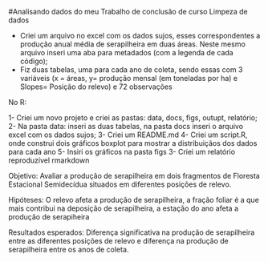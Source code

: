 #Analisando dados do meu Trabalho de conclusão de curso
Limpeza de dados

- Criei um arquivo no excel com os dados sujos, esses correspondentes a produção anual média de serapilheira em duas áreas. Neste mesmo arquivo inseri uma aba para metadados (com a legenda de cada código);
- Fiz duas tabelas, uma para cada ano de coleta, sendo essas com 3 variáveis (x = áreas, y= produção mensal (em toneladas por ha) e Slopes= Posição do relevo) e 72 observações


No R:

1- Criei um novo projeto e criei as pastas: data, docs, figs, outupt, relatório;
2- Na pasta data: inseri as duas tabelas, na pasta docs inseri o arquivo excel com os dados sujos;
3- Criei um README.md
4- Criei um script.R, onde construi dois gráficos boxplot para mostrar a distribuiçãos dos dados para cada ano
5- Insiri os gráficos na pasta figs
3- Criei um relatório reproduzível rmarkdown


Objetivo: Avaliar a produção de serapilheira em dois fragmentos de Floresta Estacional Semidecídua situados em diferentes posições de relevo.

Hipóteses: O relevo afeta a produção de serapilheira, a fração foliar é a que mais contribui na deposição de serapilheira, a estação do ano afeta a produção de serapiheira

Resultados esperados: Diferença significativa na produção de serapilheira entre as diferentes posições de relevo e diferença na produção de serapilheira entre os anos de coleta.
